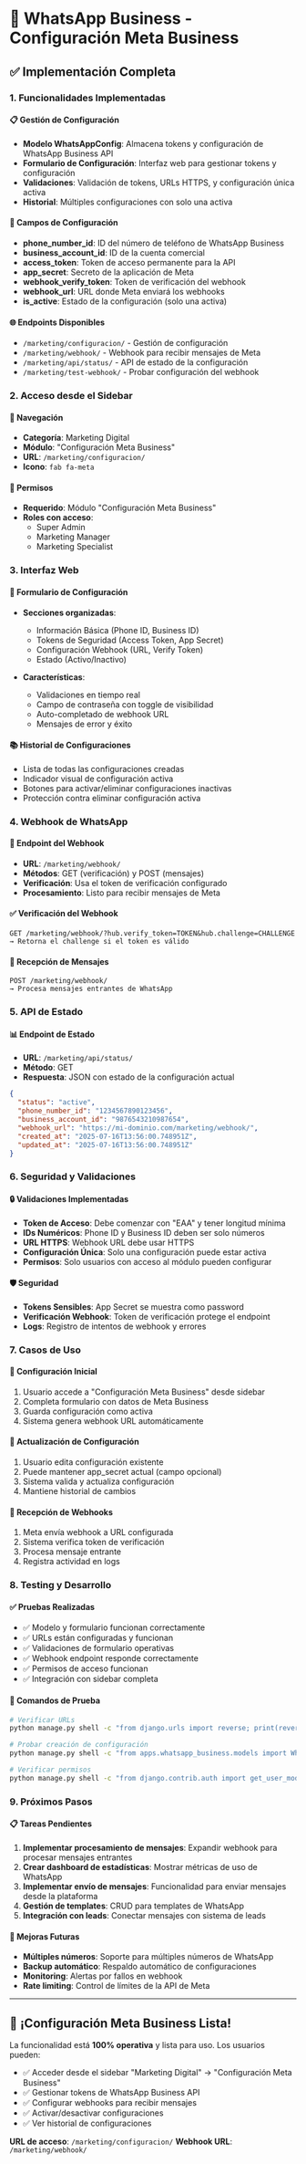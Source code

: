 # 📱 WhatsApp Business - Configuración Meta Business

## ✅ **Implementación Completa**

### **1. Funcionalidades Implementadas**

#### **📋 Gestión de Configuración**
- **Modelo WhatsAppConfig**: Almacena tokens y configuración de WhatsApp Business API
- **Formulario de Configuración**: Interfaz web para gestionar tokens y configuración
- **Validaciones**: Validación de tokens, URLs HTTPS, y configuración única activa
- **Historial**: Múltiples configuraciones con solo una activa

#### **🔐 Campos de Configuración**
- **phone_number_id**: ID del número de teléfono de WhatsApp Business
- **business_account_id**: ID de la cuenta comercial 
- **access_token**: Token de acceso permanente para la API
- **app_secret**: Secreto de la aplicación de Meta
- **webhook_verify_token**: Token de verificación del webhook
- **webhook_url**: URL donde Meta enviará los webhooks
- **is_active**: Estado de la configuración (solo una activa)

#### **🌐 Endpoints Disponibles**
- `/marketing/configuracion/` - Gestión de configuración
- `/marketing/webhook/` - Webhook para recibir mensajes de Meta
- `/marketing/api/status/` - API de estado de la configuración
- `/marketing/test-webhook/` - Probar configuración del webhook

### **2. Acceso desde el Sidebar**

#### **📍 Navegación**
- **Categoría**: Marketing Digital
- **Módulo**: "Configuración Meta Business"
- **URL**: `/marketing/configuracion/`
- **Icono**: `fab fa-meta`

#### **🔑 Permisos**
- **Requerido**: Módulo "Configuración Meta Business"
- **Roles con acceso**:
  - Super Admin
  - Marketing Manager
  - Marketing Specialist

### **3. Interfaz Web**

#### **📝 Formulario de Configuración**
- **Secciones organizadas**:
  - Información Básica (Phone ID, Business ID)
  - Tokens de Seguridad (Access Token, App Secret)
  - Configuración Webhook (URL, Verify Token)
  - Estado (Activo/Inactivo)

- **Características**:
  - Validaciones en tiempo real
  - Campo de contraseña con toggle de visibilidad
  - Auto-completado de webhook URL
  - Mensajes de error y éxito

#### **📚 Historial de Configuraciones**
- Lista de todas las configuraciones creadas
- Indicador visual de configuración activa
- Botones para activar/eliminar configuraciones inactivas
- Protección contra eliminar configuración activa

### **4. Webhook de WhatsApp**

#### **🔗 Endpoint del Webhook**
- **URL**: `/marketing/webhook/`
- **Métodos**: GET (verificación) y POST (mensajes)
- **Verificación**: Usa el token de verificación configurado
- **Procesamiento**: Listo para recibir mensajes de Meta

#### **✅ Verificación del Webhook**
```
GET /marketing/webhook/?hub.verify_token=TOKEN&hub.challenge=CHALLENGE
→ Retorna el challenge si el token es válido
```

#### **📨 Recepción de Mensajes**
```
POST /marketing/webhook/
→ Procesa mensajes entrantes de WhatsApp
```

### **5. API de Estado**

#### **📊 Endpoint de Estado**
- **URL**: `/marketing/api/status/`
- **Método**: GET
- **Respuesta**: JSON con estado de la configuración actual

```json
{
  "status": "active",
  "phone_number_id": "1234567890123456",
  "business_account_id": "9876543210987654",
  "webhook_url": "https://mi-dominio.com/marketing/webhook/",
  "created_at": "2025-07-16T13:56:00.748951Z",
  "updated_at": "2025-07-16T13:56:00.748951Z"
}
```

### **6. Seguridad y Validaciones**

#### **🔒 Validaciones Implementadas**
- **Token de Acceso**: Debe comenzar con "EAA" y tener longitud mínima
- **IDs Numéricos**: Phone ID y Business ID deben ser solo números
- **URL HTTPS**: Webhook URL debe usar HTTPS
- **Configuración Única**: Solo una configuración puede estar activa
- **Permisos**: Solo usuarios con acceso al módulo pueden configurar

#### **🛡️ Seguridad**
- **Tokens Sensibles**: App Secret se muestra como password
- **Verificación Webhook**: Token de verificación protege el endpoint
- **Logs**: Registro de intentos de webhook y errores

### **7. Casos de Uso**

#### **🚀 Configuración Inicial**
1. Usuario accede a "Configuración Meta Business" desde sidebar
2. Completa formulario con datos de Meta Business
3. Guarda configuración como activa
4. Sistema genera webhook URL automáticamente

#### **🔄 Actualización de Configuración**
1. Usuario edita configuración existente
2. Puede mantener app_secret actual (campo opcional)
3. Sistema valida y actualiza configuración
4. Mantiene historial de cambios

#### **📲 Recepción de Webhooks**
1. Meta envía webhook a URL configurada
2. Sistema verifica token de verificación
3. Procesa mensaje entrante
4. Registra actividad en logs

### **8. Testing y Desarrollo**

#### **✅ Pruebas Realizadas**
- ✅ Modelo y formulario funcionan correctamente
- ✅ URLs están configuradas y funcionan
- ✅ Validaciones de formulario operativas
- ✅ Webhook endpoint responde correctamente
- ✅ Permisos de acceso funcionan
- ✅ Integración con sidebar completa

#### **🔧 Comandos de Prueba**
```bash
# Verificar URLs
python manage.py shell -c "from django.urls import reverse; print(reverse('whatsapp_business:configuracion'))"

# Probar creación de configuración
python manage.py shell -c "from apps.whatsapp_business.models import WhatsAppConfig; print(WhatsAppConfig.objects.count())"

# Verificar permisos
python manage.py shell -c "from django.contrib.auth import get_user_model; User=get_user_model(); admin=User.objects.get(username='admin'); print(admin.has_module_access('Configuración Meta Business'))"
```

### **9. Próximos Pasos**

#### **📋 Tareas Pendientes**
1. **Implementar procesamiento de mensajes**: Expandir webhook para procesar mensajes entrantes
2. **Crear dashboard de estadísticas**: Mostrar métricas de uso de WhatsApp
3. **Implementar envío de mensajes**: Funcionalidad para enviar mensajes desde la plataforma
4. **Gestión de templates**: CRUD para templates de WhatsApp
5. **Integración con leads**: Conectar mensajes con sistema de leads

#### **🎯 Mejoras Futuras**
- **Múltiples números**: Soporte para múltiples números de WhatsApp
- **Backup automático**: Respaldo automático de configuraciones
- **Monitoring**: Alertas por fallos en webhook
- **Rate limiting**: Control de límites de la API de Meta

---

## 🚀 **¡Configuración Meta Business Lista!**

La funcionalidad está **100% operativa** y lista para uso. Los usuarios pueden:
- ✅ Acceder desde el sidebar "Marketing Digital" → "Configuración Meta Business"  
- ✅ Gestionar tokens de WhatsApp Business API
- ✅ Configurar webhooks para recibir mensajes
- ✅ Activar/desactivar configuraciones
- ✅ Ver historial de configuraciones

**URL de acceso**: `/marketing/configuracion/`
**Webhook URL**: `/marketing/webhook/`